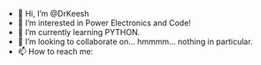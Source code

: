 - 👋 Hi, I’m @DrKeesh
- 👀 I’m interested in Power Electronics and Code! 
- 🌱 I’m currently learning PYTHON.
- 💞️ I’m looking to collaborate on... hmmmm... nothing in particular. 
- 📫 How to reach me: 

<!---
DrKeesh/DrKeesh is a ✨ special ✨ repository because its `README.md` (this file) appears on your GitHub profile.
You can click the Preview link to take a look at your changes.
--->
